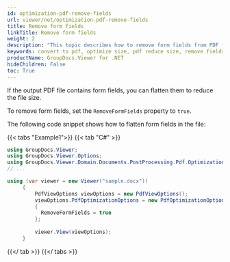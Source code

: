 ```yaml
---
id: optimization-pdf-remove-fields
url: viewer/net/optimization-pdf-remove-fields
title: Remove form fields
linkTitle: Remove form fields
weight: 2
description: "This topic describes how to remove form fields from PDF file using the GroupDocs.Viewer .NET API (C#)."
keywords: convert to pdf, optimize size, pdf reduce size, remove fields
productName: GroupDocs.Viewer for .NET
hideChildren: False
toc: True
---
```

If the output PDF file contains form fields, you can flatten them to reduce the file size.

To remove form fields, set the `RemoveFormFields` property to `true`.

The following code snippet shows how to flatten form fields in the file:

{{< tabs "Example1">}}
{{< tab "C#" >}}
```csharp
using GroupDocs.Viewer;
using GroupDocs.Viewer.Options;
using GroupDocs.Viewer.Domain.Documents.PostProcessing.Pdf.Optimization;
// ...

using (var viewer = new Viewer("sample.docx"))
     {
         PdfViewOptions viewOptions = new PdfViewOptions();
         viewOptions.PdfOptimizationOptions = new PdfOptimizationOptions()
         {
           RemoveFormFields = true
         };
     
         viewer.View(viewOptions);
     }
```
{{</ tab >}}
{{</ tabs >}}

